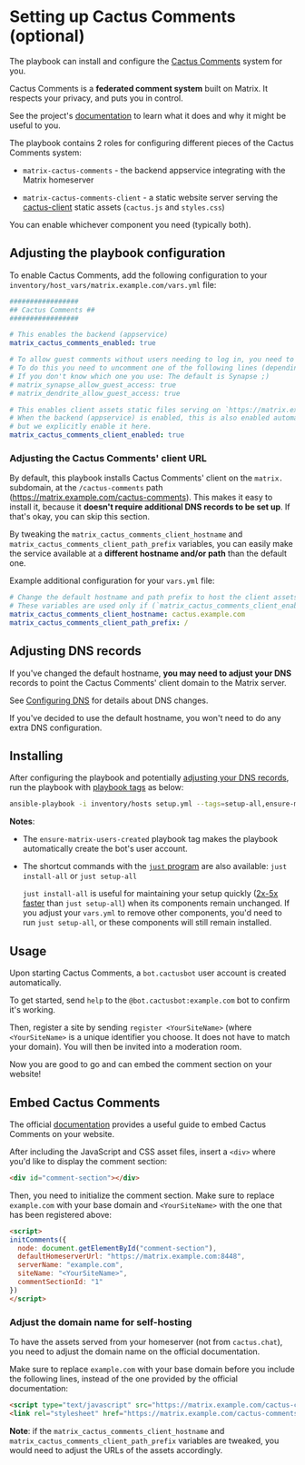 # Setting up Cactus Comments (optional)

The playbook can install and configure the [Cactus Comments](https://cactus.chat) system for you.

Cactus Comments is a **federated comment system** built on Matrix. It respects your privacy, and puts you in control.

See the project's [documentation](https://cactus.chat/docs/getting-started/introduction/) to learn what it does and why it might be useful to you.

The playbook contains 2 roles for configuring different pieces of the Cactus Comments system:

- `matrix-cactus-comments` - the backend appservice integrating with the Matrix homeserver

- `matrix-cactus-comments-client` - a static website server serving the [cactus-client](https://cactus.chat/docs/client/introduction/) static assets (`cactus.js` and `styles.css`)

You can enable whichever component you need (typically both).

## Adjusting the playbook configuration

To enable Cactus Comments, add the following configuration to your `inventory/host_vars/matrix.example.com/vars.yml` file:

```yaml
#################
## Cactus Comments ##
#################

# This enables the backend (appservice)
matrix_cactus_comments_enabled: true

# To allow guest comments without users needing to log in, you need to have guest registration enabled.
# To do this you need to uncomment one of the following lines (depending if you are using Synapse or Dendrite as a homeserver)
# If you don't know which one you use: The default is Synapse ;)
# matrix_synapse_allow_guest_access: true
# matrix_dendrite_allow_guest_access: true

# This enables client assets static files serving on `https://matrix.example.com/cactus-comments`.
# When the backend (appservice) is enabled, this is also enabled automatically,
# but we explicitly enable it here.
matrix_cactus_comments_client_enabled: true
```

### Adjusting the Cactus Comments' client URL

By default, this playbook installs Cactus Comments' client on the `matrix.` subdomain, at the `/cactus-comments` path (https://matrix.example.com/cactus-comments). This makes it easy to install it, because it **doesn't require additional DNS records to be set up**. If that's okay, you can skip this section.

By tweaking the `matrix_cactus_comments_client_hostname` and `matrix_cactus_comments_client_path_prefix` variables, you can easily make the service available at a **different hostname and/or path** than the default one.

Example additional configuration for your `vars.yml` file:

```yaml
# Change the default hostname and path prefix to host the client assets at a different location
# These variables are used only if (`matrix_cactus_comments_client_enabled: true`)
matrix_cactus_comments_client_hostname: cactus.example.com
matrix_cactus_comments_client_path_prefix: /
```

## Adjusting DNS records

If you've changed the default hostname, **you may need to adjust your DNS** records to point the Cactus Comments' client domain to the Matrix server.

See [Configuring DNS](configuring-dns.md) for details about DNS changes.

If you've decided to use the default hostname, you won't need to do any extra DNS configuration.

## Installing

After configuring the playbook and potentially [adjusting your DNS records](#adjusting-dns-records), run the playbook with [playbook tags](playbook-tags.md) as below:

<!-- NOTE: let this conservative command run (instead of install-all) to make it clear that failure of the command means something is clearly broken. -->
```sh
ansible-playbook -i inventory/hosts setup.yml --tags=setup-all,ensure-matrix-users-created,start
```

**Notes**:

- The `ensure-matrix-users-created` playbook tag makes the playbook automatically create the bot's user account.

- The shortcut commands with the [`just` program](just.md) are also available: `just install-all` or `just setup-all`

  `just install-all` is useful for maintaining your setup quickly ([2x-5x faster](../CHANGELOG.md#2x-5x-performance-improvements-in-playbook-runtime) than `just setup-all`) when its components remain unchanged. If you adjust your `vars.yml` to remove other components, you'd need to run `just setup-all`, or these components will still remain installed.

## Usage

Upon starting Cactus Comments, a `bot.cactusbot` user account is created automatically.

To get started, send `help` to the `@bot.cactusbot:example.com` bot to confirm it's working.

Then, register a site by sending `register <YourSiteName>` (where `<YourSiteName>` is a unique identifier you choose. It does not have to match your domain). You will then be invited into a moderation room.

Now you are good to go and can embed the comment section on your website!

## Embed Cactus Comments

The official [documentation](https://cactus.chat/docs/getting-started/quick-start/) provides a useful guide to embed Cactus Comments on your website.

After including the JavaScript and CSS asset files, insert a `<div>` where you'd like to display the comment section:

````html
<div id="comment-section"></div>
````

Then, you need to initialize the comment section. Make sure to replace `example.com` with your base domain and `<YourSiteName>` with the one that has been registered above:

```html
<script>
initComments({
  node: document.getElementById("comment-section"),
  defaultHomeserverUrl: "https://matrix.example.com:8448",
  serverName: "example.com",
  siteName: "<YourSiteName>",
  commentSectionId: "1"
})
</script>
```

### Adjust the domain name for self-hosting

To have the assets served from your homeserver (not from `cactus.chat`), you need to adjust the domain name on the official documentation.

Make sure to replace `example.com` with your base domain before you include the following lines, instead of the one provided by the official documentation:

```html
<script type="text/javascript" src="https://matrix.example.com/cactus-comments/cactus.js"></script>
<link rel="stylesheet" href="https://matrix.example.com/cactus-comments/style.css" type="text/css">
```

**Note**: if the `matrix_cactus_comments_client_hostname` and `matrix_cactus_comments_client_path_prefix` variables are tweaked, you would need to adjust the URLs of the assets accordingly.
